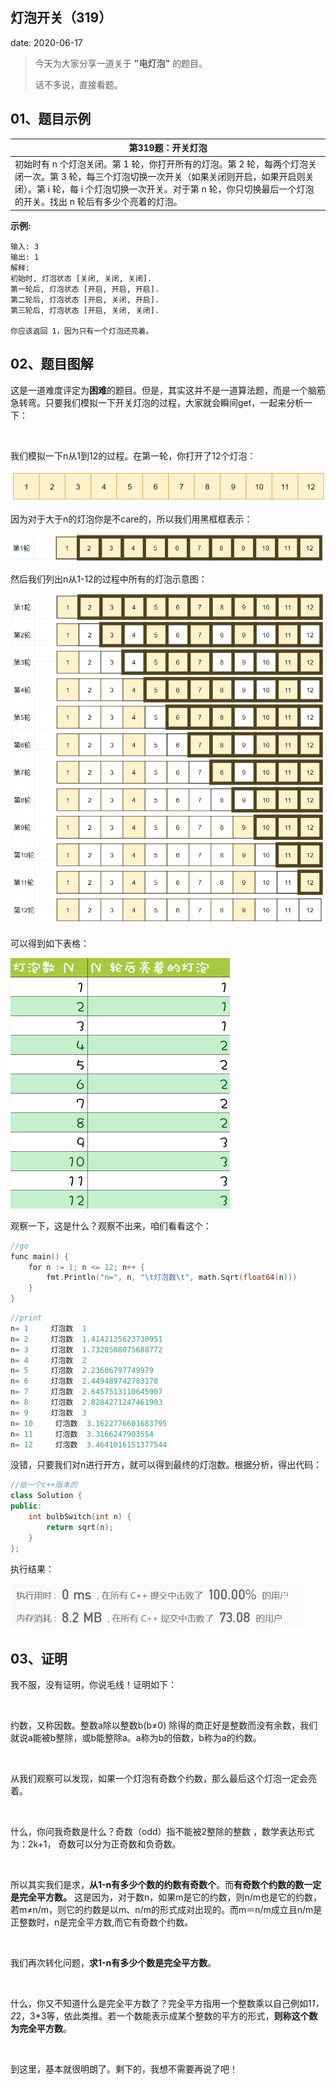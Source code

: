  
##	灯泡开关（319）
date:	2020-06-17
 

> 今天为大家分享一道关于 **"电灯泡"** 的题目。
>
> 话不多说，直接看题。

## 01、题目示例

| 第319题：开关灯泡                                            |
| ------------------------------------------------------------ |
| 初始时有 n 个灯泡关闭。第 1 轮，你打开所有的灯泡。第 2 轮，每两个灯泡关闭一次。第 3 轮，每三个灯泡切换一次开关（如果关闭则开启，如果开启则关闭）。第 i 轮，每 i 个灯泡切换一次开关。对于第 n 轮，你只切换最后一个灯泡的开关。找出 n 轮后有多少个亮着的灯泡。 |

**示例:**

```
输入: 3
输出: 1 
解释: 
初始时, 灯泡状态 [关闭, 关闭, 关闭].
第一轮后, 灯泡状态 [开启, 开启, 开启].
第二轮后, 灯泡状态 [开启, 关闭, 开启].
第三轮后, 灯泡状态 [开启, 关闭, 关闭]. 

你应该返回 1，因为只有一个灯泡还亮着。
```

## 02、题目图解

这是一道难度评定为**困难**的题目。但是，其实这并不是一道算法题，而是一个脑筋急转弯。只要我们模拟一下开关灯泡的过程，大家就会瞬间get，一起来分析一下：

<br/>

我们模拟一下n从1到12的过程。在第一轮，你打开了12个灯泡：

<img src="08/1.jpg" alt="PNG" style="zoom: 67%;" />

因为对于大于n的灯泡你是不care的，所以我们用黑框框表示：

<img src="08/2.png" alt="PNG" style="zoom: 67%;" />

然后我们列出n从1-12的过程中所有的灯泡示意图：

<img src="08/3.png" alt="PNG" style="zoom: 67%;" />

可以得到如下表格：

<img src="08/4.png" alt="PNG" style="zoom: 50%;" />

观察一下，这是什么？观察不出来，咱们看看这个：

```go
//go
func main() {
    for n := 1; n <= 12; n++ {
        fmt.Println("n=", n, "\t灯泡数\t", math.Sqrt(float64(n)))
    }
}
```

```go
//print
n= 1     灯泡数  1
n= 2     灯泡数  1.4142135623730951
n= 3     灯泡数  1.7320508075688772
n= 4     灯泡数  2
n= 5     灯泡数  2.23606797749979
n= 6     灯泡数  2.449489742783178
n= 7     灯泡数  2.6457513110645907
n= 8     灯泡数  2.8284271247461903
n= 9     灯泡数  3
n= 10     灯泡数  3.1622776601683795
n= 11     灯泡数  3.3166247903554
n= 12     灯泡数  3.4641016151377544
```

没错，只要我们对n进行开方，就可以得到最终的灯泡数。根据分析，得出代码：

```c++
//给一个c++版本的
class Solution {
public:
    int bulbSwitch(int n) {
        return sqrt(n);
    }
};
```

执行结果：

<img src="08/5.jpg" alt="PNG" style="zoom: 67%;" />

## 03、证明

我不服，没有证明，你说毛线！证明如下：

<br/>

约数，又称因数。整数a除以整数b(b≠0) 除得的商正好是整数而没有余数，我们就说a能被b整除，或b能整除a。a称为b的倍数，b称为a的约数。

<br/>

从我们观察可以发现，如果一个灯泡有奇数个约数，那么最后这个灯泡一定会亮着。

<br/>

什么，你问我奇数是什么？奇数（odd）指不能被2整除的整数 ，数学表达形式为：2k+1， 奇数可以分为正奇数和负奇数。

<br/>

所以其实我们是求，**从1-n有多少个数的约数有奇数个**。而**有奇数个约数的数一定是完全平方数。** 这是因为，对于数n，如果m是它的约数，则n/m也是它的约数，若m≠n/m，则它的约数是以m、n/m的形式成对出现的。而m＝n/m成立且n/m是正整数时，n是完全平方数,而它有奇数个约数。

<br/>

我们再次转化问题，**求1-n有多少个数是完全平方数**。

<br/>

什么，你又不知道什么是完全平方数了？完全平方指用一个整数乘以自己例如1*1，2*2，3*3等，依此类推。若一个数能表示成某个整数的平方的形式，**则称这个数为完全平方数**。

<br/>

到这里，基本就很明朗了。剩下的，我想不需要再说了吧！

